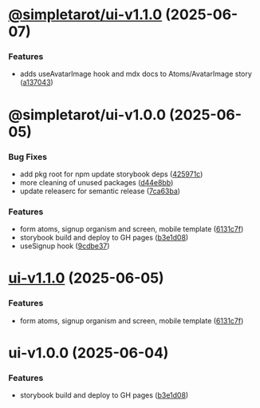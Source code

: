 # [@simpletarot/ui-v1.1.0](https://github.com/avacollins/simple-tarot/compare/@simpletarot/ui-v1.0.0...@simpletarot/ui-v1.1.0) (2025-06-07)


### Features

* adds useAvatarImage hook and mdx docs  to Atoms/AvatarImage story ([a137043](https://github.com/avacollins/simple-tarot/commit/a137043c5c29d315d99bb46a1f10af4244d392de))

# @simpletarot/ui-v1.0.0 (2025-06-05)


### Bug Fixes

* add pkg root for npm update storybook deps ([425971c](https://github.com/avacollins/simple-tarot/commit/425971c9593aed03b50a0ffa5adaea6361bc746a))
* more cleaning of unused packages ([d44e8bb](https://github.com/avacollins/simple-tarot/commit/d44e8bb421cbeb96f2dee35ab9ac3a9287877913))
* update releaserc for semantic release ([7ca63ba](https://github.com/avacollins/simple-tarot/commit/7ca63ba9ef72f2db5b0791ce459f1398d90d0e21))


### Features

* form atoms, signup organism and screen, mobile template ([6131c7f](https://github.com/avacollins/simple-tarot/commit/6131c7f265763c63781756013fccaadebc03c022))
* storybook build and deploy to GH pages ([b3e1d08](https://github.com/avacollins/simple-tarot/commit/b3e1d0852b81d589771866fdba304254fff7d0a4))
* useSignup hook ([9cdbe37](https://github.com/avacollins/simple-tarot/commit/9cdbe376c80eb00bd0ef595f851a72d9dfbb7304))

# [ui-v1.1.0](https://github.com/avacollins/simple-tarot/compare/ui-v1.0.0...ui-v1.1.0) (2025-06-05)


### Features

* form atoms, signup organism and screen, mobile template ([6131c7f](https://github.com/avacollins/simple-tarot/commit/6131c7f265763c63781756013fccaadebc03c022))

# ui-v1.0.0 (2025-06-04)


### Features

* storybook build and deploy to GH pages ([b3e1d08](https://github.com/avacollins/simple-tarot/commit/b3e1d0852b81d589771866fdba304254fff7d0a4))
